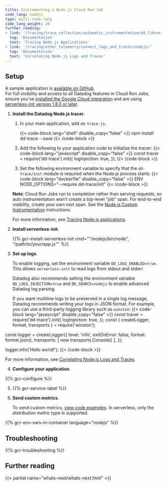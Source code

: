 ```yaml
---
title: Instrumenting a Node.js Cloud Run Job
code_lang: nodejs
type: multi-code-lang
code_lang_weight: 20
further_reading:
- link: '/tracing/trace_collection/automatic_instrumentation/dd_libraries/nodejs/'
  tag: 'Documentation'
  text: 'Tracing Node.js Applications'
- link: '/tracing/other_telemetry/connect_logs_and_traces/nodejs/'
  tag: 'Documentation'
  text: 'Correlating Node.js Logs and Traces'
---
```


## Setup

<div class="alert alert-info">A sample application is <a href="https://github.com/DataDog/serverless-gcp-sample-apps/tree/main/cloud-run-jobs/node">available on GitHub</a>.</div>
<div class="alert alert-info">
For full visibility and access to all Datadog features in Cloud Run Jobs,
ensure you’ve <a href="http://localhost:1313/integrations/google_cloud_platform/">installed the Google Cloud integration</a>
and are using <a href="https://hub.docker.com/r/datadog/serverless-init#180">serverless-init version 1.8.0 or later</a>.
</div>

1. **Install the Datadog Node.js tracer**.

   1. In your main application, add `dd-trace-js`.

      {{< code-block lang="shell" disable_copy="false" >}}
npm install dd-trace --save
{{< /code-block >}}

   2. Add the following to your application code to initialize the tracer:
   {{< code-block lang="javascript" disable_copy="false" >}}
const tracer = require('dd-trace').init({
 logInjection: true,
});
{{< /code-block >}}

   3. Set the following environment variable to specify that the `dd-trace/init` module is required when the Node.js process starts:
   {{< code-block lang="dockerfile" disable_copy="false" >}}
ENV NODE_OPTIONS="--require dd-trace/init"
{{< /code-block >}}

   **Note**: Cloud Run Jobs run to completion rather than serving requests, so auto instrumentation won't create a top-level "job" span. For end-to-end visibility, create your own root span. See the [Node.js Custom Instrumentation][1] instructions.

   For more information, see [Tracing Node.js applications][2].

2. **Install serverless-init**.

   {{% gcr-install-serverless-init cmd="\"/nodejs/bin/node\", \"/path/to/your/app.js\"" %}}

3. **Set up logs**.

   To enable logging, set the environment variable `DD_LOGS_ENABLED=true`. This allows `serverless-init` to read logs from stdout and stderr.

   Datadog also recommends setting the environment variable `DD_LOGS_INJECTION=true` and `DD_SOURCE=nodejs` to enable advanced Datadog log parsing.

   If you want multiline logs to be preserved in a single log message, Datadog recommends writing your logs in JSON format. For example, you can use a third-party logging library such as `winston`:
   {{< code-block lang="javascript" disable_copy="false" >}}
const tracer = require('dd-trace').init({
  logInjection: true,
});
const { createLogger, format, transports } = require('winston');

const logger = createLogger({
  level: 'info',
  exitOnError: false,
  format: format.json(),
  transports: [
    new transports.Console()
  ],
});

logger.info('Hello world!');
{{< /code-block >}}

   For more information, see [Correlating Node.js Logs and Traces][3].

4. **Configure your application**.

{{% gcr-configure %}}

5. {{% gcr-service-label %}}

6. **Send custom metrics**.

   To send custom metrics, [view code examples][4]. In serverless, only the *distribution* metric type is supported.

{{% gcr-env-vars-in-container language="nodejs" %}}

## Troubleshooting

{{% gcr-troubleshooting %}}

## Further reading

{{< partial name="whats-next/whats-next.html" >}}

[1]: /tracing/trace_collection/custom_instrumentation/nodejs/dd-api?tab=locally#creating-spans
[2]: /tracing/trace_collection/automatic_instrumentation/dd_libraries/nodejs/
[3]: /tracing/other_telemetry/connect_logs_and_traces/nodejs/
[4]: /metrics/custom_metrics/dogstatsd_metrics_submission/?tab=nodejs#code-examples-5
